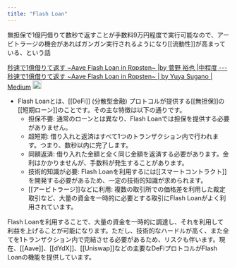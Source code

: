 ```yaml
---
title: "Flash Loan"
---
```


無担保で1億円借りて数秒で返すことが手数料9万円程度で実行可能なので、アービトラージの機会があればガンガン実行されるようになり[[流動性]]が高まっている、という話

[秒速で1億借りて返す ~Aave Flash Loan in Ropsten~ |by 菅野 裕也 |中程度 --- 秒速で1億借りて返す ~Aave Flash Loan in Ropsten~ | by Yuya Sugano | Medium](https://yuyasugano.medium.com/%E7%A7%92%E9%80%9F%E3%81%A71%E5%84%84%E5%80%9F%E3%82%8A%E3%81%A6%E8%BF%94%E3%81%99-aave-flash-loan-in-ropsten-ebef622760cd)
<img src='https://scrapbox.io/api/pages/nishio/claude/icon' alt='claude.icon' height="19.5"/>
- Flash Loanとは、[[DeFi]] (分散型金融) プロトコルが提供する[[無担保]]の[[短期ローン]]のことです。その主な特徴は以下の通りです。
    - 担保不要: 通常のローンとは異なり、Flash Loanでは担保を提供する必要がありません。
    - 超短期: 借り入れと返済はすべて1つのトランザクション内で行われます。つまり、数秒以内に完了します。
    - 同額返済: 借り入れた金額と全く同じ金額を返済する必要があります。金利はかかりませんが、手数料が発生することがあります。
    - 技術的知識が必要: Flash Loanを利用するには[[スマートコントラクト]]を開発する必要があるため、一定の技術的知識が求められます。
    - [[アービトラージ]]などに利用: 複数の取引所での価格差を利用した裁定取引など、大量の資金を一時的に必要とする取引にFlash Loanがよく利用されています。

Flash Loanを利用することで、大量の資金を一時的に調達し、それを利用して利益を上げることが可能になります。ただし、技術的なハードルが高く、また全てを1トランザクション内で完結させる必要があるため、リスクも伴います。現在、[[Aave]]、[[dYdX]]、[[Uniswap]]などの主要なDeFiプロトコルがFlash Loanの機能を提供しています。
